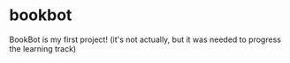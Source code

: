 # bookbot
BookBot is my first project!
(it's not actually, but it was needed to progress the learning track)